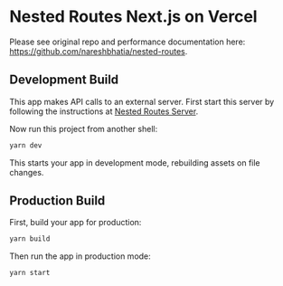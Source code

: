 # Nested Routes Next.js on Vercel

Please see original repo and performance documentation here:
https://github.com/nareshbhatia/nested-routes.

## Development Build

This app makes API calls to an external server. First start this server by
following the instructions at
[Nested Routes Server](../nested-routes-server/README.md).

Now run this project from another shell:

```sh
yarn dev
```

This starts your app in development mode, rebuilding assets on file changes.

## Production Build

First, build your app for production:

```sh
yarn build
```

Then run the app in production mode:

```sh
yarn start
```
